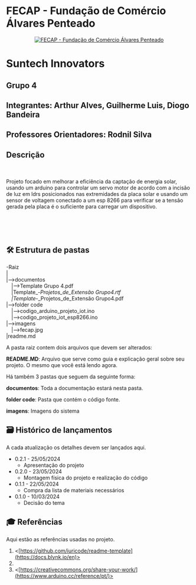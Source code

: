 # FECAP - Fundação de Comércio Álvares Penteado

<p align="center">
<a href= "https://www.fecap.br/"><img src="https://encrypted-tbn0.gstatic.com/images?q=tbn:ANd9GcRhZPrRa89Kma0ZZogxm0pi-tCn_TLKeHGVxywp-LXAFGR3B1DPouAJYHgKZGV0XTEf4AE&usqp=CAU" alt="FECAP - Fundação de Comércio Álvares Penteado" border="0"></a>
</p>

# Suntech Innovators

## Grupo 4

## Integrantes: <a>Arthur Alves</a>, <a>Guilherme Luis</a>, <a>Diogo Bandeira</a>

## Professores Orientadores: <a>Rodnil Silva</a>
## Descrição





<br><br>
Projeto focado em melhorar a eficiência da captação de energia solar, usando um arduino para controlar um servo motor de acordo com a incisão de luz em ldrs posicionados nas extremidades da placa solar e usando um sensor de voltagem conectado a um esp 8266 para verificar se a tensão gerada pela placa é o suficiente para carregar um dispositivo.
<br><br>

<br><br>

## 🛠 Estrutura de pastas

-Raiz<br>
|<br>
|-->documentos<br>
  &emsp;|-->Template Grupo 4.pdf<br>
  &emsp;|Template_-_Projetos_de_Extensão Grupo4.rtf<br>
  &emsp;|Template_-_Projetos_de_Extensão Grupo4.pdf<br>
|-->folder code<br>
  &emsp;|-->codigo_arduino_projeto_iot.ino<br>
  &emsp;|-->codigo_projeto_iot_esp8266.ino<br>
|-->imagens<br>
  &emsp;|-->fecap.jpg<br>
|readme.md<br>

A pasta raiz contem dois arquivos que devem ser alterados:

<b>README.MD</b>: Arquivo que serve como guia e explicação geral sobre seu projeto. O mesmo que você está lendo agora.

Há também 3 pastas que seguem da seguinte forma:

<b>documentos</b>: Toda a documentação estará nesta pasta.

<b>folder code</b>: Pasta que contém o código fonte.

<b>imagens</b>: Imagens do sistema

## 🗃 Histórico de lançamentos

A cada atualização os detalhes devem ser lançados aqui.

* 0.2.1 - 25/05/2024
    * Apresentação do projeto
* 0.2.0 - 23/05/2024
    * Montagem física do projeto e realização do código
* 0.1.1 - 22/05/2024
    * Compra da lista de materiais necessários
* 0.1.0 - 10/03/2024
    * Decisão do tema
   


## 🎓 Referências

Aqui estão as referências usadas no projeto.

1. <[https://github.com/iuricode/readme-template](https://docs.blynk.io/en)>
2. <Aulas de iot>
3. <[https://creativecommons.org/share-your-work/](https://www.arduino.cc/reference/pt/)>

